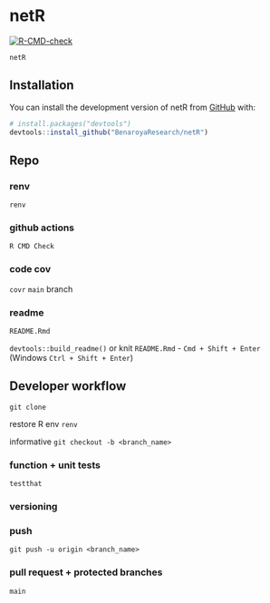 
<!-- README.md is generated from README.Rmd. Please edit that file -->

# netR

<!-- badges: start -->

[![R-CMD-check](https://github.com/BenaroyaResearch/netR/workflows/R-CMD-check/badge.svg)](https://github.com/BenaroyaResearch/netR/actions)
<!-- badges: end -->

`netR`

## Installation

You can install the development version of netR from
[GitHub](https://github.com/) with:

``` r
# install.packages("devtools")
devtools::install_github("BenaroyaResearch/netR")
```

## Repo

### renv

`renv`

### github actions

`R CMD Check`

### code cov

`covr` `main` branch

### readme

`README.Rmd`

`devtools::build_readme()` or knit `README.Rmd` - `Cmd + Shift + Enter`
(Windows `Ctrl + Shift + Enter`)

## Developer workflow

`git clone`

restore R env `renv`

informative `git checkout -b <branch_name>`

### function + unit tests

`testthat`

### versioning

### push

`git push -u origin <branch_name>`

### pull request + protected branches

`main`
